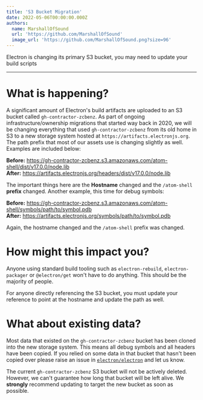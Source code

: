 ```yaml
---
title: 'S3 Bucket Migration'
date: 2022-05-06T00:00:00.000Z
authors:
  name: MarshallOfSound
  url: 'https://github.com/MarshallOfSound'
  image_url: 'https://github.com/MarshallOfSound.png?size=96'
---
```


Electron is changing its primary S3 bucket, you may need to update your build scripts

---

# What is happening?

A significant amount of Electron's build artifacts are uploaded to an S3 bucket called `gh-contractor-zcbenz`. As part of ongoing infrastructure/ownership migrations that started way back in 2020, we will be changing everything that used `gh-contractor-zcbenz` from its old home in S3 to a new storage system hosted at `https://artifacts.electronjs.org`. The path prefix that most of our assets use is changing slightly as well. Examples are included below:

**Before:** https://gh-contractor-zcbenz.s3.amazonaws.com/atom-shell/dist/v17.0.0/node.lib  
**After:** https://artifacts.electronjs.org/headers/dist/v17.0.0/node.lib

The important things here are the **Hostname** changed and the `/atom-shell` **prefix** changed. Another example, this time for debug symbols:

**Before:** https://gh-contractor-zcbenz.s3.amazonaws.com/atom-shell/symbols/path/to/symbol.pdb  
**After:** https://artifacts.electronjs.org/symbols/path/to/symbol.pdb

Again, the hostname changed and the `/atom-shell` prefix was changed.

# How might this impact you?

Anyone using standard build tooling such as `electron-rebuild`, `electron-packager` or `@electron/get` won't have to do anything. This should be the majority of people.

For anyone directly referencing the S3 bucket, you must update your reference to point at the hostname and update the path as well.

# What about existing data?

Most data that existed on the `gh-contractor-zcbenz` bucket has been cloned into the new storage system. This means all debug symbols and all headers have been copied. If you relied on some data in that bucket that hasn't been copied over please raise an issue in [`electron/electron`](https://github.com/electron/electron) and let us know.

The current `gh-contractor-zcbenz` S3 bucket will not be actively deleted. However, we can't guarantee how long that bucket will be left alive. We **strongly** recommend updating to target the new bucket as soon as possible.
